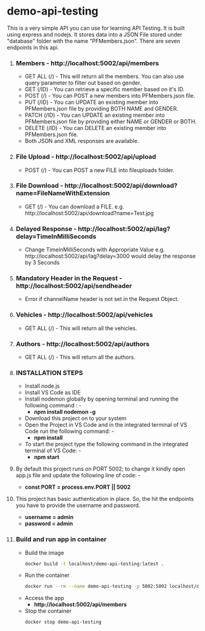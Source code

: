 # demo-api-testing

This is a very simple API you can use for learning API Testing. It is built using express and nodejs. It stores data into a JSON File stored under "database" folder with the name "PFMembers.json". There are seven endpoints in this api.

1. ### Members - http://localhost:5002/api/members
    * GET ALL (/) - This will return all the members. You can also use query parameter to filter out based on gender.
    * GET (/ID) - You can retrieve a specific member based on it's ID.
    * POST (/) - You can POST a new members into PFMembers.json file.
    * PUT (/ID) - You can UPDATE an existing member into PFMembers.json file by providing BOTH NAME and GENDER.
    * PATCH (/ID) - You can UPDATE an existing member into PFMembers.json file by providing either NAME or GENDER or BOTH.
    * DELETE (/ID) - You can DELETE an existing member into PFMembers.json file.
    * Both JSON and XML responses are available.
2. ### File Upload - http://localhost:5002/api/upload
    * POST (/) - You can POST a new FILE into fileuploads folder.
3. ### File Download - http://localhost:5002/api/download?name=FileNameWithExtension
    * GET (/) - You can download a FILE. e.g. http://localhost:5002/api/download?name=Test.jpg
4. ### Delayed Response - http://localhost:5002/api/lag?delay=TimeInMilliSeconds
    * Change TimeInMilliSeconds with Appropriate Value e.g. http://localhost:5002/api/lag?delay=3000 would delay the response by 3 Seconds
5. ### Mandatory Header in the Request - http://localhost:5002/api/sendheader
    * Error if channelName header is not set in the Request Object.
6. ### Vehicles - http://localhost:5002/api/vehicles
    * GET ALL (/) - This will return all the vehicles. 
7. ### Authors - http://localhost:5002/api/authors
    * GET ALL (/) - This will return all the authors. 
8. ### INSTALLATION STEPS
      * Install node.js
      * Install VS Code as IDE
      * Install nodemon globally by opening terminal and running the following command : -
         - **npm install nodemon -g**
      * Download this project on to your system
      * Open the Project in VS Code and in the integrated terminal of VS Code run the following command: -
         - **npm install**
      * To start the project type the following command in the integrated terminal of VS Code: -
         - **npm start**
9. By default this project runs on PORT 5002; to change it kindly open app.js file and update the following line of code: -
    - **const PORT = process.env.PORT || 5002**
10. This project has basic authentication in place. So, the hit the endpoints you have to provide the username and password.
    - **username = admin**
    - **password = admin**

11. ### Build and run app in container
    * Build the image
      ```bash
      docker build -t localhost/demo-api-testing:latest .
      ```
    * Run the container
      ```bash
      docker run --rm --name demo-api-testing -p 5002:5002 localhost/demo-api-testing:latest
      ```
    * Access the app
      - **http://localhost:5002/api/members**
    * Stop the container
      ```bash
      docker stop demo-api-testing
      ```
